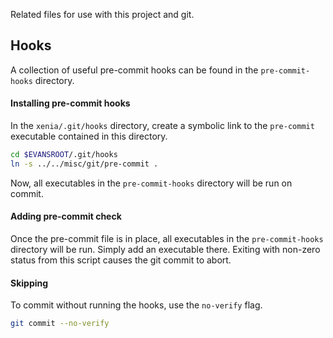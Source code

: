 Related files for use with this project and git.

## Hooks

A collection of useful pre-commit hooks can be found in the `pre-commit-hooks` directory.

#### Installing pre-commit hooks

In the `xenia/.git/hooks` directory, create a symbolic link to the `pre-commit` executable contained in this directory. 

```bash
cd $EVANSROOT/.git/hooks
ln -s ../../misc/git/pre-commit .
```

Now, all executables in the `pre-commit-hooks` directory will be run on commit.

#### Adding pre-commit check

Once the pre-commit file is in place, all executables in the `pre-commit-hooks` directory will be run. Simply add an executable there. Exiting with non-zero status from this script causes the git commit to abort.

#### Skipping

To commit without running the hooks, use the `no-verify` flag.

```bash
git commit --no-verify
```
